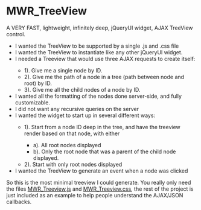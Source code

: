 # MWR_TreeView
A VERY FAST, lightweight, infinitely deep, jQueryUI widget, AJAX TreeView control.

<ul>
    <li>I wanted the TreeView to be supported by a single .js and .css file</li>

<li>I wanted the TreeView to instantiate like any other jQueryUI widget.</li>

<li>I needed a Treeview that would use three AJAX requests to create itself:</li>
<ul>
    <li>1). Give me a single node by ID.</li>
    <li>2). Give me the path of a node in a tree (path between node and root) by ID.</li>
    <li>3). Give me all the child nodes of a node by ID.</li>
</ul>

<li>I wanted all the formatting of the nodes done server-side, and fully customizable.</li>

<li>I did not want any recursive queries on the server</li>

<li>I wanted the widget to start up in several different ways:</li>
<ul>
    <li>1). Start from a node ID deep in the tree, and have the treeview render based on that node, with either</li>
<ul>
      <li>a). All root nodes displayed</li>
      <li>b). Only the root node that was a parent of the child node displayed.</li>
</ul>
    <li>2). Start with only root nodes displayed</li>
</ul>
    
<li>I wanted the TreeView to generate an event when a node was clicked</li>
</ul>

So this is the most minimal treeview I could generate.
You really only need the files <a href="https://github.com/tsamop/MWR_TreeView/blob/master/JSON_TreeView/scripts/MWR_Treeview.js">MWR_Treeview.js</a> and <a href="https://github.com/tsamop/MWR_TreeView/blob/master/JSON_TreeView/styles/MWR_Treeview.css">MWR_Treeview.css</a>, the rest of the project is just included as an example 
to help people understand the AJAX/JSON callbacks.



